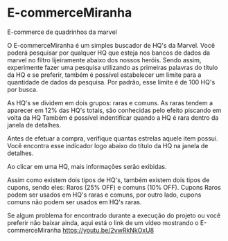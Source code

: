 # E-commerceMiranha
E-commerce de quadrinhos da marvel

O E-commerceMiranha é um simples buscador de HQ's da Marvel. 
Você poderá pesquisar por qualquer HQ que esteja nos bancos de dados da marvel
no filtro lijeiramente abaixo dos nossos heróis. Sendo assim, 
experimente fazer uma pesquisa utilizando as primeiras palavras do título da HQ
e se preferir, também é possível estabelecer um limite para a quantidade de dados da pesquisa.
Por padrão, esse limite é de 100 HQ's por busca.

As HQ's se dividem em dois grupos: raras e comuns.
As raras tendem a aparecer em 12% das HQ's totais, são conhecidas pelo efeito piscando em volta da HQ
Também é possível indentificar quando a HQ é rara dentro da janela de detalhes.

Antes de efetuar a compra, verifique quantas estrelas aquele item possui. Você encontra esse indicador logo abaixo do título
da HQ na janela de detalhes.

Ao clicar em uma HQ, mais informações serão exibidas.

Assim como existem dois tipos de HQ's, também existem dois tipos de cupons, sendo eles: Raros (25% OFF) e comuns (10% OFF).
Cupons Raros podem ser usados em HQ's raras e comuns, por outro lado, cupons comuns não podem ser usados em HQ's raras.

Se algum problema for encontrado durante a execução do projeto ou você preferir não baixar ainda, aqui está o link de um vídeo
mostrando o E-commerceMiranha https://youtu.be/2vwRkNkOxU8
